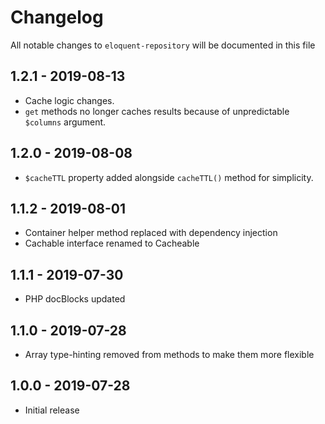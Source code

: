 # Changelog

All notable changes to `eloquent-repository` will be documented in this file

## 1.2.1 - 2019-08-13

- Cache logic changes.
- `get` methods no longer caches results because of unpredictable `$columns` argument.

## 1.2.0 - 2019-08-08

- `$cacheTTL` property added alongside `cacheTTL()` method for simplicity.

## 1.1.2 - 2019-08-01

- Container helper method replaced with dependency injection
- Cachable interface renamed to Cacheable

## 1.1.1 - 2019-07-30

- PHP docBlocks updated

## 1.1.0 - 2019-07-28

- Array type-hinting removed from methods to make them more flexible

## 1.0.0 - 2019-07-28

- Initial release
